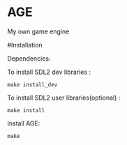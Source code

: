 # AGE
My own game engine


#Installation

Dependencies:

To install SDL2 dev libraries :

`make install_dev`

To install SDL2 user libraries(optional) :

`make install`

Install AGE:

`make`